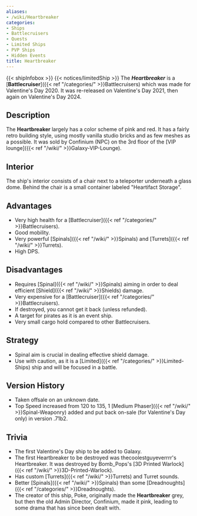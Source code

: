 ```yaml
---
aliases:
- /wiki/Heartbreaker
categories:
- Ships
- Battlecruisers
- Quests
- Limited Ships
- PVP Ships
- Hidden Events
title: Heartbreaker
---
```


{{< shipInfobox >}} {{< notices/limitedShip >}} The **_Heartbreaker_** is a [**Battlecruiser**]({{< ref "/categories/" >}}Battlecruisers) which was made for Valentine's Day 2020. It was re-released on Valentine's Day 2021, then again on Valentine's Day 2024. 

## Description

The **Heartbreaker** largely has a color scheme of pink and red. It has a fairly retro building style, using mostly vanilla studio bricks and as few meshes as a possible. It was sold by Confinium (NPC) on the 3rd floor of the [VIP lounge]({{< ref "/wiki/" >}}Galaxy-VIP-Lounge).

## Interior

The ship's interior consists of a chair next to a teleporter underneath a glass dome. Behind the chair is a small container labeled "Heartifact Storage".

## Advantages

- Very high health for a [Battlecruiser]({{< ref "/categories/" >}}Battlecruisers).
- Good mobility.
- Very powerful [Spinals]({{< ref "/wiki/" >}}Spinals) and [Turrets]({{< ref "/wiki/" >}}Turrets).
- High DPS.

## Disadvantages

- Requires [Spinal]({{< ref "/wiki/" >}}Spinals) aiming in order to deal efficient [Shield]({{< ref "/wiki/" >}}Shields) damage.
- Very expensive for a [Battlecruiser]({{< ref "/categories/" >}}Battlecruisers).
- If destroyed, you cannot get it back (unless refunded).
- A target for pirates as it is an event ship.
- Very small cargo hold compared to other Battlecruisers.

## Strategy

- Spinal aim is crucial in dealing effective shield damage.
- Use with caution, as it is a [Limited]({{< ref "/categories/" >}}Limited-Ships) ship and will be focused in a battle.

## Version History 

- Taken offsale on an unknown date.
- Top Speed increased from 120 to 135, 1 [Medium Phaser]({{< ref "/wiki/" >}}Spinal-Weaponry) added and put back on-sale (for Valentine's Day only) in version .71b2.

## Trivia

- The first Valentine's Day ship to be added to Galaxy.
- The first Heartbreaker to be destroyed was thecoolestguyeverrrr's Heartbreaker. It was destroyed by Bomb_Pops's [3D Printed Warlock]({{< ref "/wiki/" >}}3D-Printed-Warlock).
- Has custom [Turrets]({{< ref "/wiki/" >}}Turrets) and Turret sounds.
- Better [Spinals]({{< ref "/wiki/" >}}Spinals) than some [Dreadnoughts]({{< ref "/categories/" >}}Dreadnoughts).
- The creator of this ship, Poke, originally made the **Heartbreaker** grey, but then the old Admin Director, Confinium, made it pink, leading to some drama that has since been dealt with.